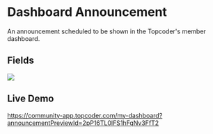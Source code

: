 # Dashboard Announcement
An announcement scheduled to be shown in the Topcoder's member dashboard.

## Fields
![](./pics/DashboardAnnouncement.png)

## Live Demo
https://community-app.topcoder.com/my-dashboard?announcementPreviewId=2pP16TL0lFS1hFqNv3FfT2
